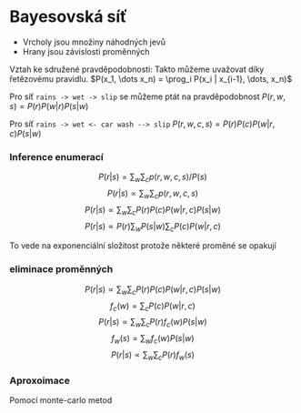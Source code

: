 # Bayesovská síť

* Vrcholy jsou množiny náhodných jevů
* Hrany jsou závislosti proměnných

Vztah ke sdružené pravděpodobnosti: Takto můžeme uvažovat díky řetězovému pravidlu. $P(x_1, \dots x_n) = \prog_i P(x_i | x_{i-1}, \dots, x_n)$

Pro síť `rains -> wet -> slip` se můžeme ptát na pravděpodobnost $P(r, w, s) = P(r) P(w | r) P(s | w)$

Pro síť `rains -> wet <- car wash --> slip` $P(r,w,c,s) = P(r) P(c) P(w | r,c) P(s| w)$

### Inference enumerací

$$P(r|s) = \sum_w \sum_c p(r,w,c,s) / P(s)$$
$$P(r|s) \propto \sum_w \sum_c p(r,w,c,s)$$
$$P(r|s) \propto \sum_w \sum_c P(r) P(c) P(w | r,c) P(s| w)$$
$$P(r|s) \propto P(r) \sum_w P(s| w) \sum_c  P(c) P(w | r,c) $$

To vede na exponenciální složitost protože některé proměné se opakují

### eliminace proměnných

$$P(r|s) \propto \sum_w \sum_c P(r) P(c) P(w | r,c) P(s| w)$$
$$f_c(w) = \sum_c P(c) P(w | r,c)$$
$$P(r|s) \propto \sum_w \sum_c P(r) f_c(w) P(s| w)$$
$$f_w(s) = \sum_w f_c(w) P(s|w)$$
$$P(r|s) \propto \sum_w \sum_c P(r) f_w(s)$$

### Aproxoimace

Pomocí monte-carlo metod
